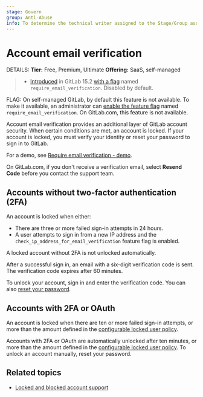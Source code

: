 ```yaml
---
stage: Govern
group: Anti-Abuse
info: To determine the technical writer assigned to the Stage/Group associated with this page, see https://handbook.gitlab.com/handbook/product/ux/technical-writing/#assignments
---
```


# Account email verification

DETAILS:
**Tier:** Free, Premium, Ultimate
**Offering:** SaaS, self-managed

> - [Introduced](https://gitlab.com/gitlab-org/gitlab/-/merge_requests/86352) in GitLab 15.2 [with a flag](../administration/feature_flags.md) named `require_email_verification`. Disabled by default.

FLAG:
On self-managed GitLab, by default this feature is not available. To make it available, an administrator can [enable the feature flag](../administration/feature_flags.md) named `require_email_verification`. On GitLab.com, this feature is not available.

Account email verification provides an additional layer of GitLab account security.
When certain conditions are met, an account is locked. If your account is locked,
you must verify your identity or reset your password to sign in to GitLab.

<i class="fa fa-youtube-play youtube" aria-hidden="true"></i>
For a demo, see [Require email verification - demo](https://www.youtube.com/watch?v=wU6BVEGB3Y0).

On GitLab.com, if you don't receive a verification email, select **Resend Code** before you contact the support team.

## Accounts without two-factor authentication (2FA)

An account is locked when either:

- There are three or more failed sign-in attempts in 24 hours.
- A user attempts to sign in from a new IP address and the
  `check_ip_address_for_email_verification` feature flag is enabled.

A locked account without 2FA is not unlocked automatically.

After a successful sign in, an email with a six-digit verification code is sent.
The verification code expires after 60 minutes.

To unlock your account, sign in and enter the verification code. You can also
[reset your password](https://gitlab.com/users/password/new).

## Accounts with 2FA or OAuth

An account is locked when there are ten or more failed sign-in attempts, or more than the
amount defined in the [configurable locked user policy](unlock_user.md#self-managed-users).

Accounts with 2FA or OAuth are automatically unlocked after ten minutes, or more than the
amount defined in the [configurable locked user policy](unlock_user.md#self-managed-users).
To unlock an account manually, reset your password.

## Related topics

- [Locked and blocked account support](https://handbook.gitlab.com/handbook/support/workflows/reinstating-blocked-accounts/)

